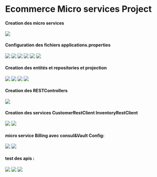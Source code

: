<h1>Ecommerce Micro services Project</h1>


<h4>Creation des micro services</h4>
<img src="../ECOM/captures/service">
<h4>Configuration des fichiers applications.properties</h4>
<img src="../ECOM/captures/appli">
<img src="../ECOM/captures/appli2">
<img src="../ECOM/captures/appli3">
<img src="../ECOM/captures/appli4">
<img src="../ECOM/captures/appli5">
<img src="../ECOM/captures/appli6">
<h4>Creation des entités et repositories et projection</h4>
<img src="../ECOM/captures/pr">
<img src="../ECOM/captures/ent">
<img src="../ECOM/captures/pro>
<img src="../ECOM/captures/projp">
<img src="../ECOM/captures/proj">


<h4>Creation des RESTControllers</h4>
<img src="../ECOM/captures/orderrest">
<h4>Creation des services CustomerRestClient InventoryRestClient</h4>
<img src="../ECOM/captures/custo">
<img src="../ECOM/captures/invent">

<h4>micro service Billing avec consul&Vault Config: </h4>
<img src="../ECOM/captures/customerapi/billingret">
<img src="../ECOM/captures/fullorder/myconsconf">

<h4>test des apis  : </h4>
<img src="../ECOM/captures/customerapi">
<img src="../ECOM/captures/fullorder">
<img src="../ECOM/captures/projectcustomer">
